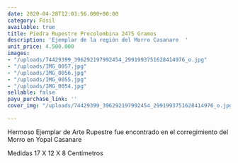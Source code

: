 ```yaml
---
date: 2020-04-28T12:03:56.000+00:00
category: Fósil
available: true
title: Piedra Rupestre Precolombina 2475 Gramos
description: 'Ejemplar de la región del Morro Casanare  '
unit_price: 4.500.000
images:
- "/uploads/74429399_396292197992454_2991993751628414976_o.jpg"
- "/uploads/IMG_0057.jpg"
- "/uploads/IMG_0056.jpg"
- "/uploads/IMG_0055.jpg"
- "/uploads/IMG_0054.jpg"
sellable: false
payu_purchase_link: ''
cover_img: "/uploads/74429399_396292197992454_2991993751628414976_o.jpg"

---
```

Hermoso Ejemplar de Arte Rupestre fue encontrado en el corregimiento del Morro en Yopal Casanare

Medidas 17 X 12 X 8 Centímetros